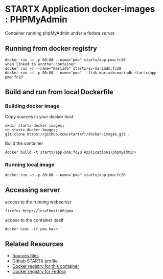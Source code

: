 # STARTX Application docker-images : PHPMyAdmin

Container running phpMyAdmin under a fedora server.

## Running from docker registry

	docker run -d -p 80:80 --name="pma" startx/app-pma:fc20
	when linked to another container
	docker run -d --name="mariadb" startx/sv-mariadb:fc20
	docker run -d -p 80:80 --name="pma" --link mariadb:mariadb startx/app-pma:fc20

## Build and run from local Dockerfile
### Building docker image
Copy sources in your docker host 

	mkdir startx-docker-images; 
	cd startx-docker-images;
	git clone https://github.com/startxfr/docker-images.git .

Build the container

	docker build -t startx/app-pma:fc20 Applications/phpmyadmin/

### Running local image

	docker run -d -p 80:80 --name="pma" startx/app-pma:fc20

## Accessing server
access to the running webserver

	firefox http://localhost:80/pma

access to the container itself

	docker exec -it pma bash

## Related Resources
* [Sources files](https://github.com/startxfr/docker-images/tree/master/Applications/phpmyadmin)
* [Github STARTX profile](https://github.com/startxfr/docker-images)
* [Docker registry for this container](https://registry.hub.docker.com/u/startx/app-phpmyadmin/)
* [Docker registry for Fedora](https://registry.hub.docker.com/u/fedora/)